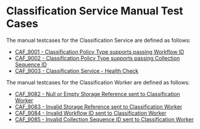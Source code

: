 # Classification Service Manual Test Cases

The manual testcases for the Classification Service are defined as follows:

- [CAF_9001 - Classification Policy Type supports passing Workflow ID](CAF_9001)
- [CAF_9002 - Classification Policy Type supports passing Collection Sequence ID](CAF_9002)
- [CAF_9003 - Classification Service - Health Check](CAF_9003)

The manual testcases for the Classification Worker are defined as follows:

- [CAF_9082 - Null or Empty Storage Reference sent to Classification Worker](../../../../../worker-policy/tree/develop/testcases/manual/classification_worker/CAF_9082)
- [CAF_9083 - Invalid Storage Reference sent to Classification Worker](../../../../../worker-policy/tree/develop/testcases/manual/classification_worker/CAF_9083)
- [CAF_9084 - Invalid Workflow ID sent to Classification Worker](../../../../../worker-policy/tree/develop/testcases/manual/classification_worker/CAF_9084)
- [CAF_9085 - Invalid Collection Sequence ID sent to Classification Worker](../../../../../worker-policy/tree/develop/testcases/manual/classification_worker/CAF_9085)



